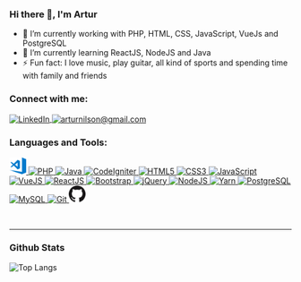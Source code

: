 <h3 align="left">Hi there 👋, I'm Artur</h3>

- 🔭 I’m currently working with PHP, HTML, CSS, JavaScript, VueJs and PostgreSQL
- 🌱 I’m currently learning ReactJS, NodeJS and Java
- ⚡ Fun fact: I love music, play guitar, all kind of sports and spending time with family and friends
 

 ### Connect with me:


<p align="left">
<a href="https://www.linkedin.com/in/artur-nilson-17163a80/" target="blank">
    <img align="center" src="https://cdn.jsdelivr.net/npm/simple-icons@3.0.1/icons/linkedin.svg" alt="LinkedIn" height="20" width="30" />
</a>

<a href="arturnilson@gmail.com" target="blank">
    <img align="center" src="https://user-images.githubusercontent.com/38081852/86829797-39ae9d80-c06b-11ea-9b5e-c9ade9446951.png" alt="arturnilson@gmail.com" height="20" width="30" />
</a>
</p>



 ### Languages and Tools:

<p align="left">

<a href="https://code.visualstudio.com/" target="_blank"> 
    <img src="https://raw.githubusercontent.com/github/explore/80688e429a7d4ef2fca1e82350fe8e3517d3494d/topics/visual-studio-code/visual-studio-code.png" alt="Visual Studio Code" width="30" height="30"/>
</a>

<a href="https://www.php.net" target="_blank"> 
    <img src="https://devicons.github.io/devicon/devicon.git/icons/php/php-original.svg" alt="PHP" width="30" height="30"/> 
</a> 

<a href="https://www.java.com" target="_blank"> 
    <img src="https://devicons.github.io/devicon/devicon.git/icons/java/java-original-wordmark.svg" alt="Java" width="30" height="30"/> 
</a> 

<a href="https://codeigniter.com" target="_blank"> 
    <img src="https://cdn.worldvectorlogo.com/logos/codeigniter.svg" alt="CodeIgniter" width="30" height="30"/> 
</a> 

<a href="https://www.w3.org/html/" target="_blank"> 
    <img src="https://devicons.github.io/devicon/devicon.git/icons/html5/html5-original-wordmark.svg" alt="HTML5" width="30" height="30"/> 
</a> 

<a href="https://www.w3schools.com/css/" target="_blank"> 
    <img src="https://devicons.github.io/devicon/devicon.git/icons/css3/css3-original-wordmark.svg" alt="CSS3" width="30" height="30"/> 
</a> 

<a href="https://developer.mozilla.org/en-US/docs/Web/JavaScript" target="_blank"> 
    <img src="https://devicons.github.io/devicon/devicon.git/icons/javascript/javascript-original.svg" alt="JavaScript" width="30" height="30"/> 
</a> 

<a href="https://vuejs.org/" target="_blank"> 
    <img src="https://devicons.github.io/devicon/devicon.git/icons/vuejs/vuejs-original-wordmark.svg" alt="VueJS" width="30" height="30"/> 
</a> 

<a href="https://reactjs.org/" target="_blank"> 
    <img src="https://devicons.github.io/devicon/devicon.git/icons/react/react-original-wordmark.svg" alt="ReactJS" width="30" height="30"/> 
</a> 

<a href="https://getbootstrap.com" target="_blank"> 
    <img src="https://devicons.github.io/devicon/devicon.git/icons/bootstrap/bootstrap-plain.svg" alt="Bootstrap" width="30" height="30"/>
</a>

<a href="https://jquery.com/" target="_blank"> 
    <img src="https://github.com/tomchen/stack-icons/raw/master/logos/jquery-icon.svg" alt="jQuery" width="30" height="30"/>
</a>

<a href="https://nodejs.org" target="_blank"> 
    <img src="https://devicons.github.io/devicon/devicon.git/icons/nodejs/nodejs-original-wordmark.svg" alt="NodeJS" width="30" height="30"/> 
</a> 

<a href="https://yarnpkg.com/" target="_blank"> 
    <img src="https://github.com/tomchen/stack-icons/raw/master/logos/yarn.svg" alt="Yarn" width="30" height="30"/> 
</a> 

<a href="https://www.postgresql.org" target="_blank"> 
    <img src="https://devicons.github.io/devicon/devicon.git/icons/postgresql/postgresql-original-wordmark.svg" alt="PostgreSQL" width="30" height="30"/> 
</a> 

<a href="https://www.mysql.com/" target="_blank"> 
    <img src="https://devicons.github.io/devicon/devicon.git/icons/mysql/mysql-original-wordmark.svg" alt="MySQL" width="30" height="30"/> 
</a> 

<a href="https://git-scm.com/" target="_blank"> 
    <img src="https://www.vectorlogo.zone/logos/git-scm/git-scm-icon.svg" alt="Git" width="30" height="30"/> 
</a> 

<a href="https://github.com/" target="_blank"> 
    <img src="https://raw.githubusercontent.com/github/explore/78df643247d429f6cc873026c0622819ad797942/topics/github/github.png" alt="GitHub" width="30" height="30"/> 
</a> 

</p>

<br />

---

### Github Stats

![Top Langs](https://github-readme-stats.vercel.app/api/top-langs/?username=arturnilson)
